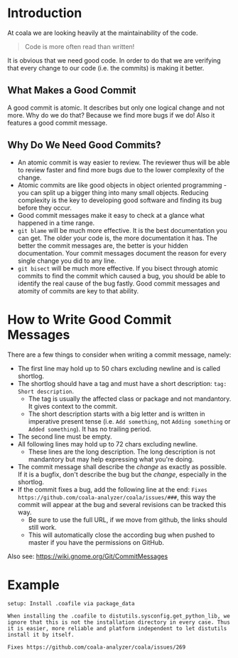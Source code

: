 # Introduction

At coala we are looking heavily at the maintainability of the code.

> Code is more often read than written!

It is obvious that we need good code. In order to do that we are verifying that
every change to our code (i.e. the commits) is making it better.

## What Makes a Good Commit

A good commit is atomic. It describes but only one logical change and not more.
Why do we do that? Because we find more bugs if we do! Also it features a good
commit message.

## Why Do We Need Good Commits?

 * An atomic commit is way easier to review. The reviewer thus will be able
   to review faster and find more bugs due to the lower complexity of the
   change.
 * Atomic commits are like good objects in object oriented programming - you
   can split up a bigger thing into many small objects. Reducing complexity is
   the key to developing good software and finding its bug before they occur.
 * Good commit messages make it easy to check at a glance what happened in a
   time range.
 * `git blame` will be much more effective. It is the best documentation you
   can get. The older your code is, the more documentation it has. The better
   the commit messages are, the better is your hidden documentation. Your
   commit messages document the reason for every single change you did to any
   line.
 * `git bisect` will be much more effective. If you bisect through atomic
   commits to find the commit which caused a bug, you should be able to
   identify the real cause of the bug fastly. Good commit messages and
   atomity of commits are key to that ability.

# How to Write Good Commit Messages

There are a few things to consider when writing a commit message, namely:

 * The first line may hold up to 50 chars excluding newline and is called
   shortlog.
 * The shortlog should have a tag and must have a short description:
   `tag: Short description`.
   * The tag is usually the affected class or package and not mandantory. It
     gives context to the commit.
   * The short description starts with a big letter and is written in
     imperative present tense (i.e. `Add something`, not `Adding something` or
     `Added something`). It has no trailing period.
 * The second line must be empty.
 * All following lines may hold up to 72 chars excluding newline.
   * These lines are the long description. The long description is not
     mandantory but may help expressing what you're doing.
 * The commit message shall describe the _change_ as exactly as possible. If it
   is a bugfix, don't describe the bug but the _change_, especially in the
   shortlog.
 * If the commit fixes a bug, add the following line at the end:
   `Fixes https://github.com/coala-analyzer/coala/issues/###`, this way the
   commit will appear at the bug and several revisions can be tracked this way.
   * Be sure to use the full URL, if we move from github, the links should
     still work.
   * This will automatically close the according bug when pushed to master if 
     you have the permissions on GitHub.

Also see: https://wiki.gnome.org/Git/CommitMessages

# Example

```
setup: Install .coafile via package_data

When installing the .coafile to distutils.sysconfig.get_python_lib, we
ignore that this is not the installation directory in every case. Thus
it is easier, more reliable and platform independent to let distutils
install it by itself.

Fixes https://github.com/coala-analyzer/coala/issues/269
```
